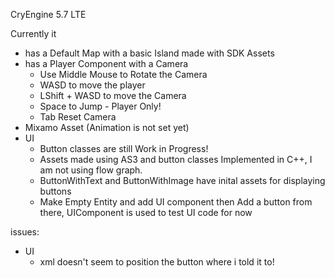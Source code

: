 CryEngine 5.7 LTE

Currently it

*	has a Default Map with a basic Island made with SDK Assets
*	has a Player Component with a Camera
   	*	Use Middle Mouse to Rotate the Camera
	*	WASD to move the player 
	*	LShift + WASD to move the Camera 
	*	Space to Jump - Player Only!
	*	Tab Reset Camera
*	Mixamo Asset (Animation is not set yet)
*	UI
   	*	Button classes are still Work in Progress!
   	*	Assets made using AS3 and button classes Implemented in C++, I am not using flow graph.
   	*	ButtonWithText and ButtonWithImage have inital assets for displaying buttons
   	*	Make Empty Entity and add UI component then Add a button from there, UIComponent is used to test UI code for now
   	
issues:	
*	UI
   	*	xml doesn't seem to position the button where i told it to!
	

